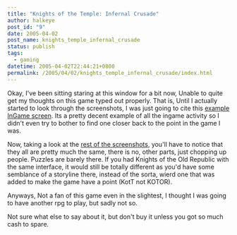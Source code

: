 ```yaml
---
title: "Knights of the Temple: Infernal Crusade"
author: halkeye
post_id: "9"
date: 2005-04-02
post_name: knights_temple_infernal_crusade
status: publish
tags:
  - gaming
datetime: 2005-04-02T22:44:21+0800
permalink: /2005/04/02/knights_temple_infernal_crusade/index.html
---
```


Okay, I've been sitting staring at this window for a bit now, Unable to quite get my thoughts on this game typed out properly. That is, Until I actually started to look through the screenshots, I was just going to cite this [example InGame screen](https://web.archive.org/web/20041211085251/http://www.gamespot.com:80/xbox/adventure/knightsofthetemple/screenindex.html). Its a pretty decent example of all the ingame activity so I didn't even try to bother to find one closer back to the point in the game I was.

Now, taking a look at the [rest of the screenshots](https://web.archive.org/web/20041211085251/http://www.gamespot.com:80/xbox/adventure/knightsofthetemple/screenindex.html), you'll have to notice that they all are pretty much the same, there is no, other parts, just chopping up people. Puzzles are barely there. If you had Knights of the Old Republic with the same interface, it would still be totally different as you'd have some semblance of a storyline there, instead of the sorta, wierd one that was added to make the game have a point (KotT not KOTOR).

Anyways, Not a fan of this game even in the slightest, I thought I was going to have another rpg to play, but sadly not so.

Not sure what else to say about it, but don't buy it unless you got so much cash to spare.